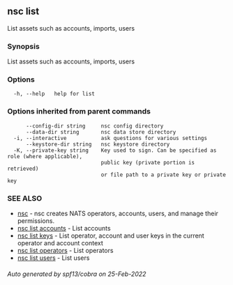 ## nsc list

List assets such as accounts, imports, users

### Synopsis

List assets such as accounts, imports, users

### Options

```
  -h, --help   help for list
```

### Options inherited from parent commands

```
      --config-dir string     nsc config directory
      --data-dir string       nsc data store directory
  -i, --interactive           ask questions for various settings
      --keystore-dir string   nsc keystore directory
  -K, --private-key string    Key used to sign. Can be specified as role (where applicable),
                              public key (private portion is retrieved)
                              or file path to a private key or private key 
```

### SEE ALSO

* [nsc](nsc.md)	 - nsc creates NATS operators, accounts, users, and manage their permissions.
* [nsc list accounts](nsc_list_accounts.md)	 - List accounts
* [nsc list keys](nsc_list_keys.md)	 - List operator, account and user keys in the current operator and account context
* [nsc list operators](nsc_list_operators.md)	 - List operators
* [nsc list users](nsc_list_users.md)	 - List users

###### Auto generated by spf13/cobra on 25-Feb-2022
